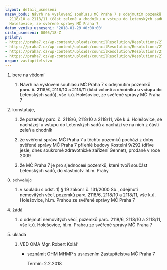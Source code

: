 ```yaml
---
layout: detail_usneseni
nazev_bodu: Návrh na vyslovení souhlasu MČ Praha 7 s odejmutím pozemků parc. č. 2118/6,
  2118/10 a 2118/11 (část zeleně a chodníku u vstupu do Letenských sadů), vše k.ú.
  Holešovice, ze svěřené správy MČ Praha 7
datum_vzniku_usneseni: '2018-01-29 00:00:00'
cislo_usneseni: 0005/18-Z
prilohy:
- https://praha7.cz/wp-content/uploads/councilResolution/Resolutions/27265/export/01_odejmutiGennet~321139.docx
- https://praha7.cz/wp-content/uploads/councilResolution/Resolutions/27265/export/02_odejmutiGennet~321138.pdf
- https://praha7.cz/wp-content/uploads/councilResolution/Resolutions/27265/export/03_odejmutiGennet~321137.pdf
- https://praha7.cz/wp-content/uploads/councilResolution/Resolutions/27265/export/export~322826.pdf
organ: zastupitelstvo
---
```

<ol id="urzList" class="urzList_view"><li id="" class="urzClass1"><span name="1">bere na vědomí</span><ol class="urzOlClass decimal "><li style="text-align: left;" id="" class="urzClass2"><span><p>Návrh na vyslovení souhlasu MČ Praha 7 s odejmutím pozemků parc. č. 2118/6, 2118/10 a 2118/11 (část zeleně a chodníku u vstupu do Letenských sadů), vše k.ú. Holešovice, ze svěřené správy MČ Praha 7</p></span></li></ol></li><li id="" class="urzClass1"><span name="50">konstatuje,</span><ol class="urzOlClass decimal "><li style="text-align: left;" id="" class="urzClass2"><span><p>že pozemky parc. č. 2118/6, 2118/10 a 2118/11, vše k.ú. Holešovice, se nacházejí u vstupu do Letenských sadů a nachází se na nich z části zeleň a chodník</p></span></li><li style="text-align: left;" id="" class="urzClass2"><span><p>že svěřená správa MČ Praha 7 u těchto pozemků pochází z doby svěřené správy MČ Praha 7 přilehlé budovy Kostelní 9/292 (dříve jesle, dnes soukromé zdravotnické zařízení Gennet), prodané v roce 2009</p></span></li><li style="text-align: left;" id="" class="urzClass2"><span><p>že MČ Praha 7 je pro sjednocení pozemků, které tvoří součást Letenských sadů, do vlastnictví hl.m. Prahy</p></span></li></ol></li><li id="" class="urzClass1"><span name="24">schvaluje</span><ol id="" class="urzOlClass decimal "><li style="text-align: left;" id="" class="urzClass2"><span><p>v souladu s odst. 1) § 19 zákona č. 131/2000 Sb., odejmutí nemovitých věcí, pozemků parc. 2118/6, 2118/10 a 2118/11, vše k.ú. Holešovice, hl.m. Prahou ze svěřené správy MČ Praha 7</p></span></li></ol></li><li id="" class="urzClass1"><span name="86">žádá</span><ol class="urzOlClass decimal "><li style="text-align: left;" id="" class="urzClass2"><span><p>o odejmutí nemovitých věcí, pozemků parc. 2118/6, 2118/10 a 2118/11, vše k.ú. Holešovice, hl.m. Prahou ze svěřené správy MČ Praha 7</p></span></li></ol></li><li class="urzClass1" id="urzUkoly"><span name="1">ukládá</span><ol class="urzOlClass"><li class="urzClass2"><span><p>VED OMA Mgr. Robert Kolář</p></span><ul class="urzUlClass"><li class="urzClass3"><span><p>seznámit OHM MHMP s usnesením Zastupitelstva MČ Praha 7</p></span><span class="urzUkolTermin">  Termín:&nbsp;2.2.2018</span></li></ul></li></ol></li></ol>